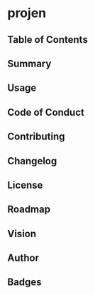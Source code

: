 # projen

## Table of Contents

## Summary

## Usage

## Code of Conduct

## Contributing

## Changelog

## License

## Roadmap

## Vision

## Author

## Badges


